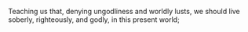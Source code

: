 Teaching us that, denying ungodliness and worldly lusts, we should live soberly, righteously, and godly, in this present world;

